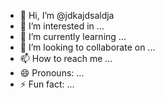 - 👋 Hi, I’m @jdkajdsaldja
- 👀 I’m interested in ...
- 🌱 I’m currently learning ...
- 💞️ I’m looking to collaborate on ...
- 📫 How to reach me ...
- 😄 Pronouns: ...
- ⚡ Fun fact: ...

<!---
jdkajdsaldja/jdkajdsaldja is a ✨ special ✨ repository because its `README.md` (this file) appears on your GitHub profile.
You can click the Preview link to take a look at your changes.
--->

